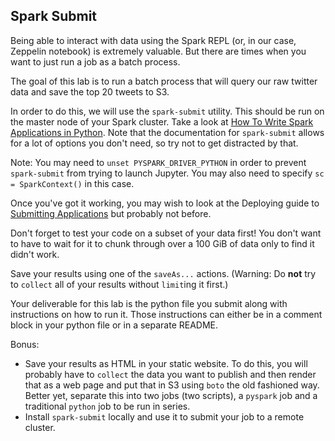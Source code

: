 Spark Submit
-----

Being able to interact with data using the Spark REPL (or, in our case, Zeppelin notebook) is extremely valuable. But there are times when you want to just run a job as a batch process.

The goal of this lab is to run a batch process that will query our raw twitter data and save the top 20 tweets to S3.

In order to do this, we will use the `spark-submit` utility. This should be run on the master node of your Spark cluster. Take a look at [How To Write Spark Applications in Python](http://blog.appliedinformaticsinc.com/how-to-write-spark-applications-in-python/). Note that the documentation for `spark-submit` allows for a lot of options you don't need, so try not to get distracted by that.

Note: You may need to `unset PYSPARK_DRIVER_PYTHON` in order to prevent `spark-submit` from trying to launch Jupyter. You may also need to specify `sc = SparkContext()` in this case.

Once you've got it working, you may wish to look at the Deploying guide to [Submitting Applications](http://spark.apache.org/docs/latest/submitting-applications.html) but probably not before.

Don't forget to test your code on a subset of your data first! You don't want to have to wait for it to chunk through over a 100 GiB of data only to find it didn't work.

Save your results using one of the `saveAs...` actions. (Warning: Do **not** try to `collect` all of your results without `limit`ing it first.)

Your deliverable for this lab is the python file you submit along with instructions on how to run it. Those instructions can either be in a comment block in your python file or in a separate README.

Bonus:
- Save your results as HTML in your static website. To do this, you will probably have to `collect` the data you want to publish and then render that as a web page and put that in S3 using `boto` the old fashioned way. Better yet, separate this into two jobs (two scripts), a `pyspark` job and a traditional `python` job to be run in series. 
- Install `spark-submit` locally and use it to submit your job to a remote cluster.
